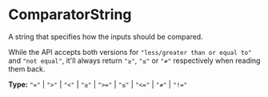 # ComparatorString

A string that specifies how the inputs should be compared.

While the API accepts both versions for `"less/greater than or equal to"` and `"not equal"`, it'll always return `"≥"`, `"≤"` or `"≠"` respectively when reading them back.

**Type:** `"="` | `">"` | `"<"` | `"≥"` | `">="` | `"≤"` | `"<="` | `"≠"` | `"!="`

